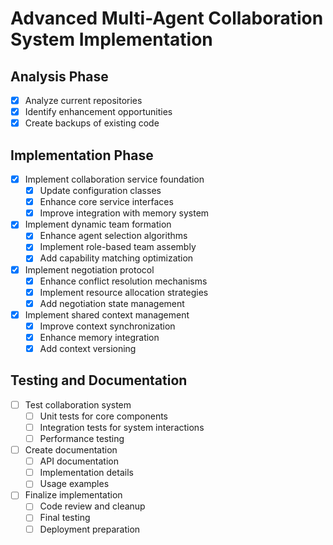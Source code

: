 # Advanced Multi-Agent Collaboration System Implementation

## Analysis Phase
- [x] Analyze current repositories
- [x] Identify enhancement opportunities
- [x] Create backups of existing code

## Implementation Phase
- [x] Implement collaboration service foundation
  - [x] Update configuration classes
  - [x] Enhance core service interfaces
  - [x] Improve integration with memory system
- [x] Implement dynamic team formation
  - [x] Enhance agent selection algorithms
  - [x] Implement role-based team assembly
  - [x] Add capability matching optimization
- [x] Implement negotiation protocol
  - [x] Enhance conflict resolution mechanisms
  - [x] Implement resource allocation strategies
  - [x] Add negotiation state management
- [x] Implement shared context management
  - [x] Improve context synchronization
  - [x] Enhance memory integration
  - [x] Add context versioning

## Testing and Documentation
- [ ] Test collaboration system
  - [ ] Unit tests for core components
  - [ ] Integration tests for system interactions
  - [ ] Performance testing
- [ ] Create documentation
  - [ ] API documentation
  - [ ] Implementation details
  - [ ] Usage examples
- [ ] Finalize implementation
  - [ ] Code review and cleanup
  - [ ] Final testing
  - [ ] Deployment preparation
